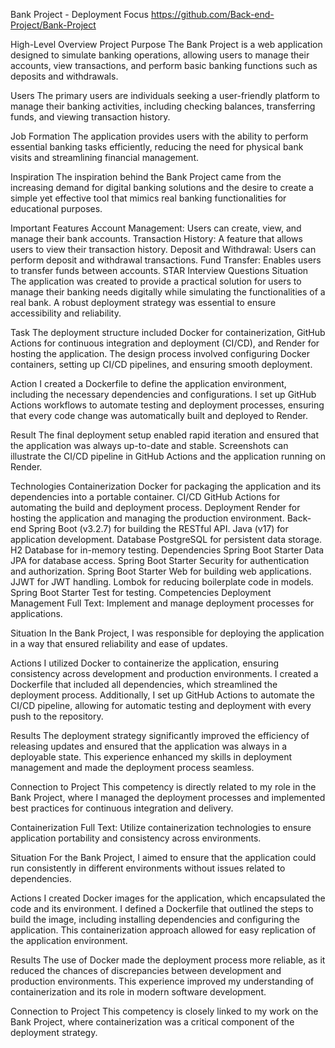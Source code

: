 Bank Project - Deployment Focus
https://github.com/Back-end-Project/Bank-Project

High-Level Overview
Project Purpose
The Bank Project is a web application designed to simulate banking operations, allowing users to manage their accounts, view transactions, and perform basic banking functions such as deposits and withdrawals.

Users
The primary users are individuals seeking a user-friendly platform to manage their banking activities, including checking balances, transferring funds, and viewing transaction history.

Job Formation
The application provides users with the ability to perform essential banking tasks efficiently, reducing the need for physical bank visits and streamlining financial management.

Inspiration
The inspiration behind the Bank Project came from the increasing demand for digital banking solutions and the desire to create a simple yet effective tool that mimics real banking functionalities for educational purposes.

Important Features
Account Management: Users can create, view, and manage their bank accounts.
Transaction History: A feature that allows users to view their transaction history.
Deposit and Withdrawal: Users can perform deposit and withdrawal transactions.
Fund Transfer: Enables users to transfer funds between accounts.
STAR Interview Questions
Situation
The application was created to provide a practical solution for users to manage their banking needs digitally while simulating the functionalities of a real bank. A robust deployment strategy was essential to ensure accessibility and reliability.

Task
The deployment structure included Docker for containerization, GitHub Actions for continuous integration and deployment (CI/CD), and Render for hosting the application. The design process involved configuring Docker containers, setting up CI/CD pipelines, and ensuring smooth deployment.

Action
I created a Dockerfile to define the application environment, including the necessary dependencies and configurations. I set up GitHub Actions workflows to automate testing and deployment processes, ensuring that every code change was automatically built and deployed to Render.

Result
The final deployment setup enabled rapid iteration and ensured that the application was always up-to-date and stable. Screenshots can illustrate the CI/CD pipeline in GitHub Actions and the application running on Render.

Technologies
Containerization
Docker for packaging the application and its dependencies into a portable container.
CI/CD
GitHub Actions for automating the build and deployment process.
Deployment
Render for hosting the application and managing the production environment.
Back-end
Spring Boot (v3.2.7) for building the RESTful API.
Java (v17) for application development.
Database
PostgreSQL for persistent data storage.
H2 Database for in-memory testing.
Dependencies
Spring Boot Starter Data JPA for database access.
Spring Boot Starter Security for authentication and authorization.
Spring Boot Starter Web for building web applications.
JJWT for JWT handling.
Lombok for reducing boilerplate code in models.
Spring Boot Starter Test for testing.
Competencies
Deployment Management
Full Text: Implement and manage deployment processes for applications.

Situation
In the Bank Project, I was responsible for deploying the application in a way that ensured reliability and ease of updates.

Actions
I utilized Docker to containerize the application, ensuring consistency across development and production environments. I created a Dockerfile that included all dependencies, which streamlined the deployment process. Additionally, I set up GitHub Actions to automate the CI/CD pipeline, allowing for automatic testing and deployment with every push to the repository.

Results
The deployment strategy significantly improved the efficiency of releasing updates and ensured that the application was always in a deployable state. This experience enhanced my skills in deployment management and made the deployment process seamless.

Connection to Project
This competency is directly related to my role in the Bank Project, where I managed the deployment processes and implemented best practices for continuous integration and delivery.

Containerization
Full Text: Utilize containerization technologies to ensure application portability and consistency across environments.

Situation
For the Bank Project, I aimed to ensure that the application could run consistently in different environments without issues related to dependencies.

Actions
I created Docker images for the application, which encapsulated the code and its environment. I defined a Dockerfile that outlined the steps to build the image, including installing dependencies and configuring the application. This containerization approach allowed for easy replication of the application environment.

Results
The use of Docker made the deployment process more reliable, as it reduced the chances of discrepancies between development and production environments. This experience improved my understanding of containerization and its role in modern software development.

Connection to Project
This competency is closely linked to my work on the Bank Project, where containerization was a critical component of the deployment strategy.